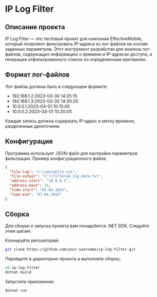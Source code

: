 # IP Log Filter

## Описание проекта

IP Log Filter — это тестовый проект для компании EffectiveMobile, который позволяет фильтровать IP-адреса из лог-файлов на основе заданных параметров. Этот инструмент разработан для анализа лог-файлов, содержащих информацию о времени и IP-адресах доступа, и генерации отфильтрованного списка по определенным критериям.

## Формат лог-файлов

Лог-файлы должны быть в следующем формате:
- 192.168.1.2:2023-03-30 14:25:15
- 192.168.1.3:2023-03-30 14:30:20
- 10.0.0.1:2023-04-01 10:15:00
- 10.0.0.2:2023-04-01 10:20:05
  
Каждая запись должна содержать IP-адрес и метку времени, разделенные двоеточием.

## Конфигурация

Программа использует JSON-файл для настройки параметров фильтрации. Пример конфигурационного файла:
```json
{
  "file-log": "C:\\dataFile.txt",
  "file-output": "C:\\filtered_log_data.txt",
  "address-start": "10.0.0.1",
  "address-mask": 24,
  "time-start": "01.04.2023",
  "time-end": "07.04.2023"
}
```

## Сборка

Для сборки и запуска проекта вам понадобится .NET SDK. Следуйте этим шагам:

Клонируйте репозиторий:
   ```bash
   git clone https://github.com/your-username/ip-log-filter.git
   ```

Перейдите в директорию проекта и выполните сборку:

  ```bash
  cd ip-log-filter
  dotnet build
  ```

Запустите приложение:
  ```bash
  dotnet run
  ```
